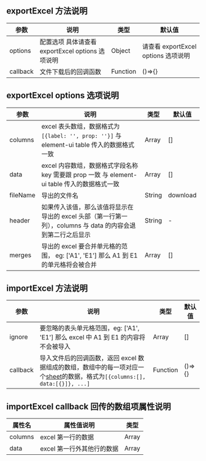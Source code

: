 ## exportExcel 方法说明

| 参数     | 说明                                             | 类型     | 默认值                              |
| -------- | ------------------------------------------------ | -------- | ----------------------------------- |
| options  | 配置选项 具体请查看 exportExcel options 选项说明 | Object   | 请查看 exportExcel options 选项说明 |
| callback | 文件下载后的回调函数                             | Function | ()=>{}                              |

## exportExcel options 选项说明

| 参数     | 说明                                                                                                        | 类型   | 默认值   |
| -------- | ----------------------------------------------------------------------------------------------------------- | ------ | -------- |
| columns  | excel 表头数组，数据格式为`[{label: '', prop: ''}]` 与 element-ui table 传入的数据格式一致                  | Array  | []       |
| data     | excel 内容数组，数据格式字段名称 key 需要跟 prop 一致 与 element-ui table 传入的数据格式一致                | Array  | []       |
| fileName | 导出的文件名                                                                                                | String | download |
| header   | 如果传入该值，那么该值将显示在导出的 excel 头部（第一行第一列），columns 与 data 的内容会退到第二行之后显示 | String | -        |
| merges   | 导出的 excel 要合并单元格的范围， eg: ['A1', 'E1'] 那么 A1 到 E1 的单元格将会被合并                         | Array  | []       |

## importExcel 方法说明

| 参数     | 说明                                                                                                                                                                                                      | 类型     | 默认值 |
| -------- | --------------------------------------------------------------------------------------------------------------------------------------------------------------------------------------------------------- | -------- | ------ |
| ignore   | 要忽略的表头单元格范围，eg: ['A1', 'E1'] 那么 excel 中 A1 到 E1 的内容将不会被导入                                                                                                                        | Array    | []     |
| callback | 导入文件后的回调函数，返回 excel 数据组成的数组，数组中的每一项对应一个[sheet](https://baike.baidu.com/item/%E5%B7%A5%E4%BD%9C%E8%A1%A8/2826887?fr=aladdin)的数据，格式为`[{columns:[], data:[{}]}, ...]` | Function | ()=>{} |

## importExcel callback 回传的数组项属性说明

| 属性名  | 属性值说明                 | 类型  |
| ------- | -------------------------- | ----- |
| columns | excel 第一行的数据         | Array |
| data    | excel 第一行外其他行的数据 | Array |
